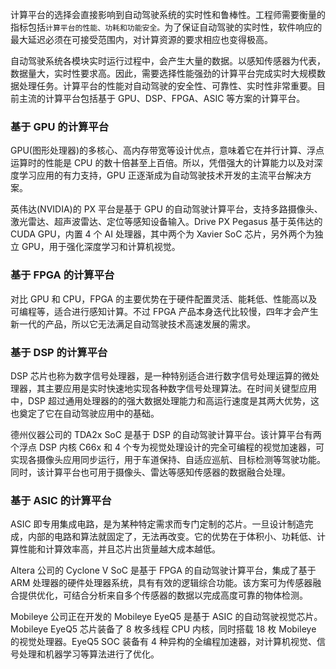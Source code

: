 
计算平台的选择会直接影响到自动驾驶系统的实时性和鲁棒性。工程师需要衡量的指标包括`计算平台的性能、功耗和功能安全。`为了保证自动驾驶的实时性，软件响应的最大延迟必须在可接受范围内，对计算资源的要求相应也变得极高。

自动驾驶系统各模块实时运行过程中，会产生大量的数据。以感知传感器为代表，数据量大，实时性要求高。因此，需要选择性能强劲的计算平台完成实时大规模数据处理任务。计算平台的性能对自动驾驶的安全性、可靠性、实时性非常重要。目前主流的计算平台包括基于 GPU、DSP、FPGA、ASIC 等方案的计算平台。

### 基于 GPU 的计算平台

GPU(图形处理器)的多核心、高内存带宽等设计优点，意味着它在并行计算、浮点运算时的性能是 CPU 的数十倍甚至上百倍。所以，凭借强大的计算能力以及对深度学习应用的有力支持，GPU 正逐渐成为自动驾驶技术开发的主流平台解决方案。

英伟达(NVIDIA)的 PX 平台是基于 GPU 的自动驾驶计算平台，支持多路摄像头、激光雷达、超声波雷达、定位等感知设备输入。Drive PX Pegasus 基于英伟达的 CUDA GPU，内置 4 个 AI 处理器，其中两个为 Xavier SoC 芯片，另外两个为独立 GPU，用于强化深度学习和计算机视觉。

### 基于 FPGA 的计算平台

对比 GPU 和 CPU，FPGA 的主要优势在于硬件配置灵活、能耗低、性能高以及可编程等，适合进行感知计算。不过 FPGA 产品本身迭代比较慢，四年才会产生新一代的产品，所以它无法满足自动驾驶技术高速发展的需求。

### 基于 DSP 的计算平台

DSP 芯片也称为数字信号处理器，是一种特别适合进行数字信号处理运算的微处理器，其主要应用是实时快速地实现各种数字信号处理算法。在时间关键型应用中，DSP 超过通用处理器的的强大数据处理能力和高运行速度是其两大优势，这也奠定了它在自动驾驶应用中的基础。

德州仪器公司的 TDA2x SoC 是基于 DSP 的自动驾驶计算平台。该计算平台有两个浮点 DSP 内核 C66x 和 4 个专为视觉处理设计的完全可编程的视觉加速器，可实现各摄像头应用同步运行，用于车道保持、自适应巡航、目标检测等驾驶功能。同时，该计算平台也可用于摄像头、雷达等感知传感器的数据融合处理。

### 基于 ASIC 的计算平台

ASIC 即专用集成电路，是为某种特定需求而专门定制的芯片。一旦设计制造完成，内部的电路和算法就固定了，无法再改变。它的优势在于体积小、功耗低、计算性能和计算效率高，并且芯片出货量越大成本越低。

Altera 公司的 Cyclone V SoC 是基于 FPGA 的自动驾驶计算平台，集成了基于 ARM 处理器的硬件处理器系统，具有有效的逻辑综合功能。该方案可为传感器融合提供优化，可结合分析来自多个传感器的数据以完成高度可靠的物体检测。

Mobileye 公司正在开发的 Mobileye EyeQ5 是基于 ASIC 的自动驾驶视觉芯片。Mobileye EyeQ5 芯片装备了 8 枚多线程 CPU 内核，同时搭载 18 枚 Mobileye 的视觉处理器。EyeQ5 SOC 装备有 4 种异构的全编程加速器，对计算机视觉、信号处理和机器学习等算法进行了优化。
